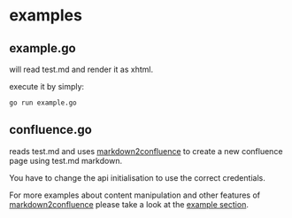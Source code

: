 # examples

## example.go

will read test.md and render it as xhtml.

execute it by simply:

```
go run example.go
```

## confluence.go

reads test.md and uses [markdown2confluence](https://github.com/c-seeger/markdown2confluence) to create a new confluence page using test.md markdown.

You have to change the api initialisation to use the correct credentials.

For more examples about content manipulation and other features of [markdown2confluence](https://github.com/c-seeger/markdown2confluence) please take a look
at the [example section](https://github.com/c-seeger/markdown2confluence/tree/master/examples).
